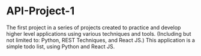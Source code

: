 # API-Project-1
The first project in a series of projects created to practice and develop higher level applications using various techniques and tools. (Including but not limited to: Python, REST Techniques, and React JS.) This application is a simple todo list, using Python and React JS.
